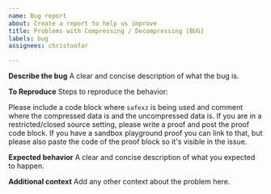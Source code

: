 ```yaml
---
name: Bug report
about: Create a report to help us improve
title: Problems with Compressing / Decompressing [BUG]
labels: bug
assignees: christoofar

---
```


**Describe the bug**
A clear and concise description of what the bug is.

**To Reproduce**
Steps to reproduce the behavior:

Please include a code block where `safexz` is being used and comment where the compressed data is and the uncompressed data is.   If you are in a restricted/closed source setting, please write a proof and post the proof code block.    If you have a sandbox playground proof you can link to that, but please also paste the code of the proof block so it's visible in the issue.

**Expected behavior**
A clear and concise description of what you expected to happen.

**Additional context**
Add any other context about the problem here.
